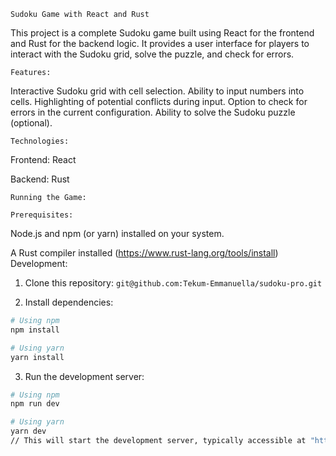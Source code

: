 `Sudoku Game with React and Rust`

This project is a complete Sudoku game built using React for the frontend and Rust for the backend logic. It provides a user interface for players to interact with the Sudoku grid, solve the puzzle, and check for errors.

`Features:`

Interactive Sudoku grid with cell selection.
Ability to input numbers into cells.
Highlighting of potential conflicts during input.
Option to check for errors in the current configuration.
Ability to solve the Sudoku puzzle (optional).

`Technologies:`

Frontend: React

Backend: Rust

`Running the Game:`

`Prerequisites:`

Node.js and npm (or yarn) installed on your system.

A Rust compiler installed (https://www.rust-lang.org/tools/install)
Development:

1. Clone this repository: `git@github.com:Tekum-Emmanuella/sudoku-pro.git`

2. Install dependencies:

```bash
# Using npm
npm install

# Using yarn
yarn install
```
3. Run the development server:

```bash
# Using npm
npm run dev

# Using yarn
yarn dev
// This will start the development server, typically accessible at "http://localhost:5173/" by default.
```
